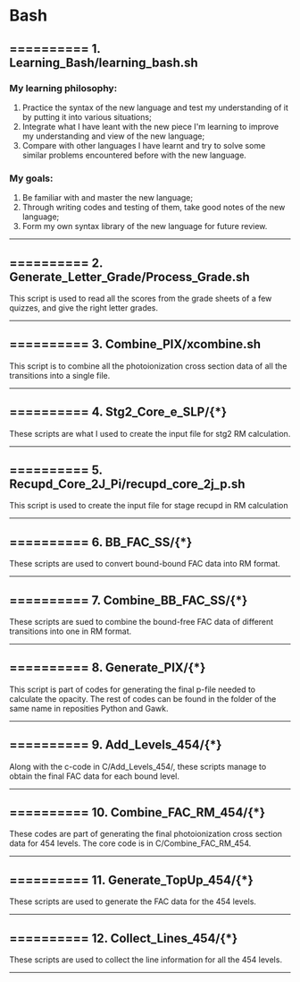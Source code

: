 # Bash
## ========== 1. Learning_Bash/learning_bash.sh

### My learning philosophy: 
1. Practice the syntax of the new language and test my understanding of it by putting it into various situations; 
2. Integrate what I have leant with the new piece I'm learning to improve my understanding and view of the new language; 
3. Compare with other languages I have learnt and try to solve some similar problems encountered before with the new language.

### My goals: 
1. Be familiar with and  master the new language; 
2. Through writing codes and testing of them, take good notes of the new language; 
3. Form my own syntax library of the new language for future review.

*** 

## ========== 2. Generate_Letter_Grade/Process_Grade.sh
This script is used to read all the scores from the grade sheets of a few quizzes, and give the right letter grades.
***

## ========== 3. Combine_PIX/xcombine.sh
This script is to combine all the photoionization cross section data of all the transitions into a single file.

***

## ========== 4. Stg2_Core_e_SLP/{\*}
These scripts are what I used to create the input file for stg2 RM calculation.

***

## ========== 5. Recupd_Core_2J_Pi/recupd_core_2j_p.sh
This script is used to create the input file for stage recupd in RM calculation

***
## ========== 6. BB_FAC_SS/{\*}
These scripts are used to convert bound-bound FAC data into RM format.

***
## ========== 7. Combine_BB_FAC_SS/{\*}
These scripts are sued to combine the bound-free FAC data of different transitions into one in RM format.

***

## ========== 8. Generate_PIX/{\*}
This script is part of codes for generating the final p-file needed to calculate the opacity. The rest of codes can be found in the folder
of the same name in reposities Python and Gawk.

***
## ========== 9. Add_Levels_454/{\*}
Along with the c-code in C/Add_Levels_454/, these scripts manage to obtain the final FAC data for each bound level.

***

## ========== 10. Combine_FAC_RM_454/{\*}
These codes are part of generating the final photoionization cross section data for 454 levels. The core code is in C/Combine_FAC_RM_454.

***

## ========== 11. Generate_TopUp_454/{\*}
These scripts are used to generate the FAC data for the 454 levels.

***

## ========== 12. Collect_Lines_454/{\*}
These scripts are used to collect the line information for all the 454 levels.

***


